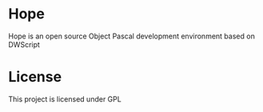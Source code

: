 # Hope
Hope is an open source Object Pascal development environment based on DWScript

# License
This project is licensed under GPL
